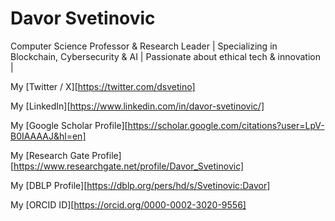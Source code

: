 # Davor Svetinovic

Computer Science Professor & Research Leader | Specializing in Blockchain, Cybersecurity & AI | Passionate about ethical tech & innovation |

My [Twitter / X][https://twitter.com/dsvetino]

My [LinkedIn][https://www.linkedin.com/in/davor-svetinovic/]

My [Google Scholar Profile][https://scholar.google.com/citations?user=LpV-B0IAAAAJ&hl=en]

My [Research Gate Profile][https://www.researchgate.net/profile/Davor_Svetinovic]

My [DBLP Profile][https://dblp.org/pers/hd/s/Svetinovic:Davor]

My [ORCID ID][https://orcid.org/0000-0002-3020-9556]



